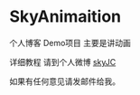 # SkyAnimaition
个人博客 Demo项目 主要是讲动画


详细教程 请到个人微博 [skyJC](http://www.jincanshen.com/)

如果有任何意见请发邮件给我。
